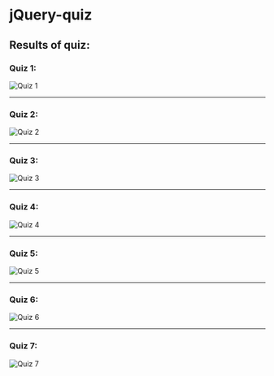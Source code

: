 # jQuery-quiz 

## Results of quiz:

### Quiz 1: 
![Quiz 1](http://i.piccy.info/i9/8fe038844fda5af352baad1f87e945ca/1483448864/22577/1086149/part1.png)

* * *

### Quiz 2: 
![Quiz 2](http://i.piccy.info/i9/263278349b1b45201a840c56fbb710a9/1483449199/23699/1086149/part2.png)

* * *

### Quiz 3: 
![Quiz 3](http://i.piccy.info/i9/ce333ef29a1c42ec981ee360ef74649a/1483449420/23450/1086149/part3.png)

* * *

### Quiz 4: 
![Quiz 4](http://i.piccy.info/i9/586121b11286723309846bb7a0213c5a/1483449550/23077/1086149/part4.png)

* * *

### Quiz 5: 
![Quiz 5](http://i.piccy.info/i9/86554f4d8cf480812eb13e50b53f7aed/1483449615/22911/1086149/part5.png)

* * *

### Quiz 6: 
![Quiz 6](http://i.piccy.info/i9/39fc734f1470631cb678bce90057ca59/1483449645/23158/1086149/part6.png)

* * *

### Quiz 7: 
![Quiz 7](http://i.piccy.info/i9/a9d3feba092b25cec975853ef0ae6ea2/1483449667/23077/1086149/part7.png)

